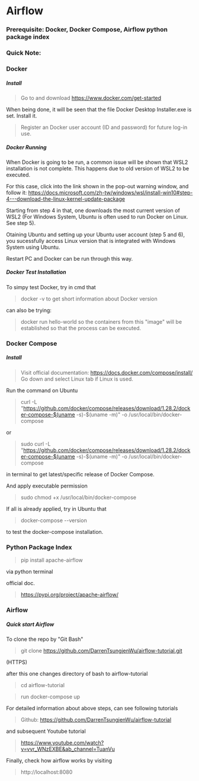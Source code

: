 # Airflow
### Prerequisite: Docker, Docker Compose, Airflow python package index

### Quick Note:

### Docker 
##### Install
> Go to and download
https://www.docker.com/get-started

When being done, it will be seen that the file Docker Desktop Installer.exe is set.
Install it.

> Register an Docker user account (ID and password) for future log-in use.

##### Docker Running

When Docker is going to be run, a common issue will be shown that WSL2 installation is not complete. This happens due to old version of WSL2 to be executed.

For this case, click into the link shown in the pop-out warning window, and follow it: https://docs.microsoft.com/zh-tw/windows/wsl/install-win10#step-4---download-the-linux-kernel-update-package

Starting from step 4 in that, one downloads the most current version of WSL2 (For Windows System, Ubuntu is often used to run Docker on Linux. See step 5).

Otaining Ubuntu and setting up your Ubuntu user account (step 5 and 6), you sucessfully access Linux version that is integrated with Windows System using Ubuntu.

Restart PC and Docker can be run through this way.


##### Docker Test Installation
To simpy test Docker, try in cmd that
> docker -v
to get short information about Docker version

can also be trying:

> docker run hello-world
so the containers from this "image" will be established so that the process can be executed.


### Docker Compose
##### Install
> Visit official documentation: https://docs.docker.com/compose/install/
Go down and select Linux tab if Linux is used.

Run the command on Ubuntu
> curl -L "https://github.com/docker/compose/releases/download/1.28.2/docker-compose-$(uname -s)-$(uname -m)" -o /usr/local/bin/docker-compose

or

> sudo curl -L "https://github.com/docker/compose/releases/download/1.28.2/docker-compose-$(uname -s)-$(uname -m)" -o /usr/local/bin/docker-compose

in terminal to get latest/specific release of Docker Compose.

And apply executable permission
> sudo chmod +x /usr/local/bin/docker-compose

If all is already applied, try in Ubuntu that
> docker-compose --version

to test the docker-compose installation.


### Python Package Index
> pip install apache-airflow

via python terminal

official doc. 
> https://pypi.org/project/apache-airflow/


### Airflow
##### Quick start Airflow
To clone the repo by "Git Bash" 
> git clone https://github.com/DarrenTsungjenWu/airflow-tutorial.git

(HTTPS)

after this one changes directory of bash to airflow-tutorial
> cd airflow-tutorial

> run docker-compose up

For detailed information about above steps, can see following tutorials 
> Github: https://github.com/DarrenTsungjenWu/airflow-tutorial

and subsequent Youtube tutorial
> https://www.youtube.com/watch?v=vvr_WNzEXBE&ab_channel=TuanVu

Finally, check how airflow works by visiting
> http://localhost:8080
